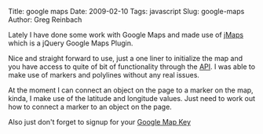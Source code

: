 Title: google maps
Date: 2009-02-10
Tags: javascript
Slug: google-maps
Author: Greg Reinbach

Lately I have done some work with Google Maps and made use of <a href="http://code.google.com/p/jmaps/">jMaps</a> which is a jQuery Google Maps Plugin.

Nice and straight forward to use, just a one liner to initialize the map and you have access to quite of bit of functionality through the <a href="http://map.ifies.org/">API</a>. I was able to make use of markers and polylines without any real issues.

At the moment I can connect an object on the page to a marker on the map, kinda, I make use of the latitude and longitude values. Just need to work out how to connect a marker to an object on the page.

Also just don't forget to signup for your <a href="http://code.google.com/apis/maps/signup.html">Google Map Key</a>
